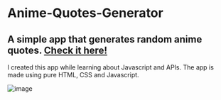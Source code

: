 # Anime-Quotes-Generator

## A simple app that generates random anime quotes. [Check it here!](https://iulian-u.github.io/Anime-Quotes-Generator/)

I created this app while learning about Javascript and APIs. The app is made using pure HTML, CSS and Javascript.

![image](https://user-images.githubusercontent.com/59142419/145945590-3a9c48c4-760e-4bcc-8fbb-00724cea1019.png)
 
 
 
  
  
 
